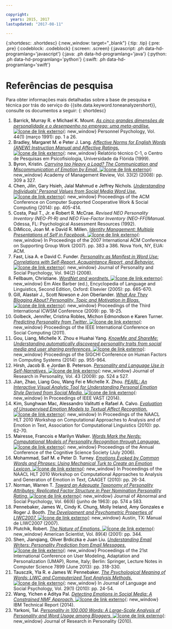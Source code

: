 ```yaml
---

copyright:
  years: 2015, 2017
lastupdated: "2017-08-11"

---
```


{:shortdesc: .shortdesc}
{:new_window: target="_blank"}
{:tip: .tip}
{:pre: .pre}
{:codeblock: .codeblock}
{:screen: .screen}
{:javascript: .ph data-hd-programlang='javascript'}
{:java: .ph data-hd-programlang='java'}
{:python: .ph data-hd-programlang='python'}
{:swift: .ph data-hd-programlang='swift'}

# Referências de pesquisa

Para obter informações mais detalhadas sobre a base de pesquisa e técnica por trás do serviço do {{site.data.keyword.toneanalyzershort}}, consulte os documentos a seguir:
{: shortdesc}

1.  <a id="bib-barrick" style="border-bottom:none; color:black">Barrick, Murray R. e Michael K. Mount.</a> [*As cinco grandes dimensões de personalidade e o desempenho no emprego: uma meta-análise.* ![Ícone de link externo](../../icons/launch-glyph.svg "Ícone de link externo")](http://onlinelibrary.wiley.com/doi/10.1111/j.1744-6570.1991.tb00688.x/abstract){: new_window} Personnel Psychology, Vol. 44(1) (março 1991): pp. 1 a 26.
1.  <a id="bib-bradley" style="border-bottom:none; color:black">Bradley, Margaret M. e Peter J. Lang.</a> [*Affective Norms for English Words (ANEW) Instruction Manual and Affective Ratings.* ![Ícone de link externo](../../icons/launch-glyph.svg "Ícone de link externo")](http://www.researchgate.net/publication/239604183_Affective_Norms_for_English_Words_%28ANEW%29_Instruction_Manual_and_Affective_Ratings){: new_window} Relatório técnico C-1, o Centro de Pesquisas em Psicofisiologia, Universidade da Flórida (1999).
1.  <a id="bib-byron" style="border-bottom:none; color:black">Byron, Kristin.</a> [*Carrying too Heavy a Load? The Communication and Miscommunication of Emotion by Email.* ![Ícone de link externo](../../icons/launch-glyph.svg "Ícone de link externo")](http://amr.aom.org/content/33/2/309.short){: new_window}  Academy of Management Review, Vol. 33(2) (2008): pp. 309 a 327.
1.  <a id="bib-chen" style="border-bottom:none; color:black">Chen, Jilin, Gary Hsieh, Jalal Mahmud e Jeffrey Nichols.</a> [*Understanding Individuals' Personal Values from Social Media Word Use.* ![Ícone de link externo](../../icons/launch-glyph.svg "External link icon")](http://dl.acm.org/citation.cfm?id=2531608){: new_window} Proceedings of the ACM Conference on Computer Supported Cooperative Work & Social Computing (2014): pp. 405-414.
1.  <a id="bib-costa" style="border-bottom:none; color:black">Costa, Paul T., Jr. e Robert R. McCrae.</a> *Revised NEO Personality Inventory (NEO-PI-R) and NEO Five-Factor Inventory (NEO-FFI)Manual.* Odessa, FL: Psychological Assessment Resources (1992).
1.  <a id="bib-dimicco" style="border-bottom:none; color:black">DiMicco, Joan M. e David R. Millen.</a> [*Identity Management: Multiple Presentations of Self in Facebook.* ![Ícone de link externo](../../icons/launch-glyph.svg "Ícone de link externo")](http://dl.acm.org/citation.cfm?id=1316682){: new_window} In Proceedings of the 2007 International ACM Conference on Supporting Group Work (2007). pp. 383 a 386. Nova York, NY, EUA: ACM.
1.  <a id="bib-fast" style="border-bottom:none; color:black">Fast, Lisa A. e David C. Funder.</a> [*Personality as Manifest in Word Use: Correlations with Self-Report, Acquaintance Report, and Behavior.* ![Ícone de link externo](../../icons/launch-glyph.svg "Ícone de link externo")](http://www.ncbi.nlm.nih.gov/pubmed/18211181){: new_window} Journal of Personality and Social Psychology, Vol. 94(2) (2008).
1.  <a id="bib-fellbaum" style="border-bottom:none; color:black">Fellbaum, Christiane.</a> [*WordNet and wordnets.* ![Ícone de link externo](../../icons/launch-glyph.svg "Ícone de link externo")](http://philpapers.org/rec/FELWAW){: new_window} Em Alex Barber (ed.), Encyclopedia of Language and Linguistics, Second Edition, Oxford: Elsevier (2005): pp. 665-670.
1.  <a id="bib-gill" style="border-bottom:none; color:black">Gill, Alastair J., Scott Nowson e Jon Oberlander.</a> [*What Are They Blogging About? Personality, Topic and Motivation in Blogs.* ![Ícone de link externo](../../icons/launch-glyph.svg "Ícone de link externo")](http://kanagawa.lti.cs.cmu.edu/11719/sites/default/files/Gil-personality.pdf){: new_window} Proceedings of the Third International ICWSM Conference (2009): pp. 18-25.
1.  <a id="bib-golbeck" style="border-bottom:none; color:black">Golbeck, Jennifer, Cristina Robles, Michon Edmondson e Karen Turner.</a> [*Predicting Personality from Twitter*. ![Ícone de link externo](../../icons/launch-glyph.svg "Ícone de link externo")](http://ieeexplore.ieee.org/document/6113107/){: new_window} Proceedings of the IEEE International Conference on Social Computing (2011).
1.  <a id="bib-gou" style="border-bottom:none; color:black">Gou, Liang, Michelle X. Zhou e Huahai Yang.</a> [*KnowMe and ShareMe: Understanding automatically discovered personality traits from social media and user sharing preferences.* ![Ícone de link externo](../../icons/launch-glyph.svg "Ícone de link externo")](http://dl.acm.org/citation.cfm?id=2557398){: new_window} Proceedings of the SIGCHI Conference on Human Factors in Computing Systems (2014): pp. 955-964.
1.  <a id="bib-hirsh" style="border-bottom:none; color:black">Hirsh, Jacob B. e Jordan B. Peterson.</a> [*Personality and Language Use in Self-Narratives.* ![Ícone de link externo](../../icons/launch-glyph.svg "Ícone de link externo")](http://individual.utoronto.ca/jacobhirsh/publications/Hirsh_Peterson_2009_JRP.pdf){: new_window} Journal of Research in Personality, Vol. 43 (2009): pp. 524 a 527.
1.  <a id="bib-jian" style="border-bottom:none; color:black">Jian, Zhao, Liang Gou, Wang Fei e Michelle X. Zhou.</a> [*PEARL: An Interactive Visual Analytic Tool for Understanding Personal Emotion Style Derived from Social Media.* ![Ícone de link externo](../../icons/launch-glyph.svg "Ícone de link externo")](http://ieeexplore.ieee.org/document/7042496/){: new_window} In Proceedings of IEEE VAST (2014).
1.  <a id="bib-kim" style="border-bottom:none; color:black">Kim, Sunghwan Mac, Alessandro Valitutti e Rafael A. Calvo.</a> [*Evaluation of Unsupervised Emotion Models to Textual Affect Recognition.* ![Ícone de link externo](../../icons/launch-glyph.svg "Ícone de link externo")](http://anthology.aclweb.org/W/W10/W10-0208.pdf){: new_window} In Proceedings of the NAACL HLT 2010 Workshop on Computational Approaches to Analysis and of Emotion in Text, Association for Computational Linguistics (2010): pp. 62-70.
1.  <a id="bib-mairesse" style="border-bottom:none; color:black">Mairesse, Francois e Marilyn Walker.</a> [*Words Mark the Nerds: Computational Models of Personality Recognition through Language.* ![Ícone de link externo](../../icons/launch-glyph.svg "Ícone de link externo")](https://games.soe.ucsc.edu/words-mark-nerds-computational-models-personality-recognition-through-language){: new_window} Proceedings of the Annual Conference of the Cognitive Science Society (July 2006).
1.  <a id="bib-mohammad" style="border-bottom:none; color:black">Mohammad, Saif M. e Peter D. Turney.</a> [*Emotions Evoked by Common Words and Phrases: Using Mechanical Turk to Create an Emotion Lexicon.* ![Ícone de link externo](../../icons/launch-glyph.svg "Ícone de link externo")](http://dl.acm.org/citation.cfm?id=1860635){: new_window} In Proceedings of the NAACL HLT 2010 Workshop on Computational Approaches to Analysis and Generation of Emotion in Text, CAAGET (2010): pp. 26-34.
1.  <a id="bib-norman" style="border-bottom:none; color:black">Norman, Warren T.</a> [*Toward an Adequate Taxonomy of Personality Attributes: Replicated Factor Structure in Peer Nomination Personality Rating.* ![Ícone de link externo](../../icons/launch-glyph.svg "Ícone de link externo")](http://psycnet.apa.org/journals/abn/66/6/574/){: new_window} Journal of Abnormal and Social Psychology, Vol. 66(6) (junho de 1963): pp. 574 a 583.
1.  <a id="bib-pennebaker" style="border-bottom:none; color:black">Pennebaker, James W., Cindy K. Chung, Molly Ireland, Amy Gonzales e Roger J. Booth.</a> [*The Development and Psychometric Properties of LIWC2007.* ![Ícone de link externo](../../icons/launch-glyph.svg "Ícone de link externo")](http://www.liwc.net/LIWC2007LanguageManual.pdf){: new_window} Austin, TX: Manual de LIWC2007 (2007).
1.  <a id="" style="border-bottom:none; color:black">Plutchik, Robert.</a> [*The Nature of Emotions.* ![Ícone de link externo](../../icons/launch-glyph.svg "Ícone de link externo")](http://www.americanscientist.org/issues/feature/2001/4/the-nature-of-emotions){: new_window} American Scientist, Vol. 89(4) (2001): pp. 344.
1.  <a id="bib-shen" style="border-bottom:none; color:black">Shen, Jianqiang, Oliver Brdiczka e Juan Liu.</a> [*Understanding Email Writers: Personality Prediction from Email Messages.* ![Ícone de link externo](../../icons/launch-glyph.svg "Ícone de link externo")](https://www.parc.com/publication/3428/understanding-email-writers.html){: new_window} Proceedings of the 21st International Conference on User Modeling, Adaptation and Personalization (UMAP), Rome, Italy; Berlin: Springer, Lecture Notes in Computer Science 7899 (June 2013): pp. 318-330.
1.  <a id="bib-tausczik" style="border-bottom:none; color:black">Tausczik, Yla R. e James W. Pennebaker.</a> [*The Psychological Meaning of Words: LIWC and Computerized Text Analysis Methods.* ![Ícone de link externo](../../icons/launch-glyph.svg "Ícone de link externo")](http://jls.sagepub.com/content/29/1/24.abstract){: new_window} In Journal of Language and Social Psychology, Vol. 29(1) (2010): pp. 24-54.
1.  <a id="bib-wang" style="border-bottom:none; color:black">Wang, Yichen e Aditya Pal.</a> [*Detecting Emotions in Social Media: A Constrained NMF Approach.* ![Ícone de link externo](../../icons/launch-glyph.svg "Ícone de link externo")](http://www.cc.gatech.edu/~ywang/papers/EmoDetect.pdf){: new_window} IBM Technical Report (2014).
1.  <a id="bib-yarkoni" style="border-bottom:none; color:black">Yarkoni, Tal.</a> [*Personality in 100,000 Words: A Large-Scale Analysis of Personality and Word Usage among Bloggers.* ![Ícone de link externo](../../icons/launch-glyph.svg "Ícone de link externo")](http://www.ncbi.nlm.nih.gov/pmc/articles/PMC2885844/){: new_window} Journal of Research in Personality (2010).
